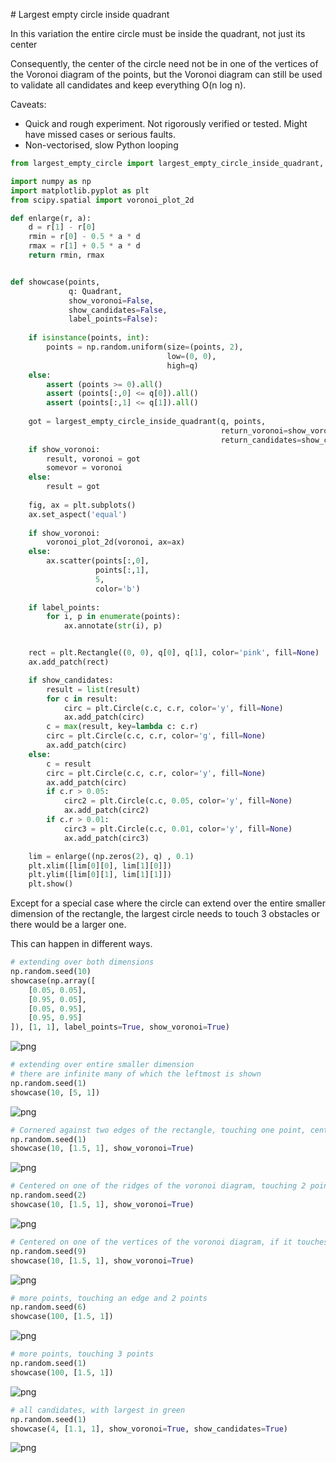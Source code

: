 # Largest empty circle inside quadrant

In this variation the entire circle must be inside the quadrant, not just its center

Consequently, the center of the circle need not be in one of the vertices of the Voronoi diagram of the points, but the Voronoi diagram can still be used to validate all candidates and keep everything O(n log n).

Caveats:
* Quick and rough experiment. Not rigorously verified or tested. Might have missed cases or serious faults.
* Non-vectorised, slow Python looping


```python
from largest_empty_circle import largest_empty_circle_inside_quadrant, Quadrant, Circle

import numpy as np
import matplotlib.pyplot as plt
from scipy.spatial import voronoi_plot_2d
```


```python
def enlarge(r, a):
    d = r[1] - r[0]
    rmin = r[0] - 0.5 * a * d
    rmax = r[1] + 0.5 * a * d
    return rmin, rmax


def showcase(points,
             q: Quadrant,
             show_voronoi=False,
             show_candidates=False,
             label_points=False):
    
    if isinstance(points, int):
        points = np.random.uniform(size=(points, 2),
                                   low=(0, 0),
                                   high=q)
    else:
        assert (points >= 0).all()
        assert (points[:,0] <= q[0]).all()
        assert (points[:,1] <= q[1]).all()
    
    got = largest_empty_circle_inside_quadrant(q, points,
                                               return_voronoi=show_voronoi,
                                               return_candidates=show_candidates)
    if show_voronoi:
        result, voronoi = got
        somevor = voronoi
    else:
        result = got
    
    fig, ax = plt.subplots()
    ax.set_aspect('equal')
    
    if show_voronoi:
        voronoi_plot_2d(voronoi, ax=ax)
    else:
        ax.scatter(points[:,0],
                   points[:,1],
                   5,
                   color='b')
        
    if label_points:
        for i, p in enumerate(points):
            ax.annotate(str(i), p)


    rect = plt.Rectangle((0, 0), q[0], q[1], color='pink', fill=None)
    ax.add_patch(rect)

    if show_candidates:
        result = list(result)
        for c in result:
            circ = plt.Circle(c.c, c.r, color='y', fill=None)
            ax.add_patch(circ)
        c = max(result, key=lambda c: c.r)
        circ = plt.Circle(c.c, c.r, color='g', fill=None)
        ax.add_patch(circ)
    else:
        c = result
        circ = plt.Circle(c.c, c.r, color='y', fill=None)
        ax.add_patch(circ)
        if c.r > 0.05:
            circ2 = plt.Circle(c.c, 0.05, color='y', fill=None)
            ax.add_patch(circ2)
        if c.r > 0.01:
            circ3 = plt.Circle(c.c, 0.01, color='y', fill=None)
            ax.add_patch(circ3)

    lim = enlarge((np.zeros(2), q) , 0.1)
    plt.xlim([lim[0][0], lim[1][0]])
    plt.ylim([lim[0][1], lim[1][1]])
    plt.show()
```

Except for a special case where the circle can extend over the entire smaller dimension of the rectangle,
the largest circle needs to touch 3 obstacles or there would be a larger one.

This can happen in different ways.


```python
# extending over both dimensions
np.random.seed(10)
showcase(np.array([
    [0.05, 0.05],
    [0.95, 0.05],
    [0.05, 0.95],
    [0.95, 0.95]
]), [1, 1], label_points=True, show_voronoi=True)
```


    
![png](README_files/README_4_0.png)
    



```python
# extending over entire smaller dimension
# there are infinite many of which the leftmost is shown
np.random.seed(1)
showcase(10, [5, 1])
```


    
![png](README_files/README_5_0.png)
    



```python
# Cornered against two edges of the rectangle, touching one point, centered somewhere in its Voronoi region
np.random.seed(1)
showcase(10, [1.5, 1], show_voronoi=True)
```


    
![png](README_files/README_6_0.png)
    



```python
# Centered on one of the ridges of the voronoi diagram, touching 2 points and one of the 4 edges of the rectangle
np.random.seed(2)
showcase(10, [1.5, 1], show_voronoi=True)
```


    
![png](README_files/README_7_0.png)
    



```python
# Centered on one of the vertices of the voronoi diagram, if it touches 3 points
np.random.seed(9)
showcase(10, [1.5, 1], show_voronoi=True)
```


    
![png](README_files/README_8_0.png)
    



```python
# more points, touching an edge and 2 points
np.random.seed(6)
showcase(100, [1.5, 1])
```


    
![png](README_files/README_9_0.png)
    



```python
# more points, touching 3 points
np.random.seed(1)
showcase(100, [1.5, 1])
```


    
![png](README_files/README_10_0.png)
    



```python
# all candidates, with largest in green
np.random.seed(1)
showcase(4, [1.1, 1], show_voronoi=True, show_candidates=True)
```


    
![png](README_files/README_11_0.png)
    

